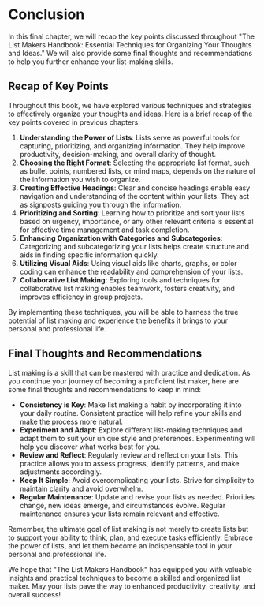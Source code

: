 # Conclusion

In this final chapter, we will recap the key points discussed throughout "The List Makers Handbook: Essential Techniques for Organizing Your Thoughts and Ideas." We will also provide some final thoughts and recommendations to help you further enhance your list-making skills.

Recap of Key Points
-------------------

Throughout this book, we have explored various techniques and strategies to effectively organize your thoughts and ideas. Here is a brief recap of the key points covered in previous chapters:

1. **Understanding the Power of Lists**: Lists serve as powerful tools for capturing, prioritizing, and organizing information. They help improve productivity, decision-making, and overall clarity of thought.
2. **Choosing the Right Format**: Selecting the appropriate list format, such as bullet points, numbered lists, or mind maps, depends on the nature of the information you wish to organize.
3. **Creating Effective Headings**: Clear and concise headings enable easy navigation and understanding of the content within your lists. They act as signposts guiding you through the information.
4. **Prioritizing and Sorting**: Learning how to prioritize and sort your lists based on urgency, importance, or any other relevant criteria is essential for effective time management and task completion.
5. **Enhancing Organization with Categories and Subcategories**: Categorizing and subcategorizing your lists helps create structure and aids in finding specific information quickly.
6. **Utilizing Visual Aids**: Using visual aids like charts, graphs, or color coding can enhance the readability and comprehension of your lists.
7. **Collaborative List Making**: Exploring tools and techniques for collaborative list making enables teamwork, fosters creativity, and improves efficiency in group projects.

By implementing these techniques, you will be able to harness the true potential of list making and experience the benefits it brings to your personal and professional life.

Final Thoughts and Recommendations
----------------------------------

List making is a skill that can be mastered with practice and dedication. As you continue your journey of becoming a proficient list maker, here are some final thoughts and recommendations to keep in mind:

* **Consistency is Key**: Make list making a habit by incorporating it into your daily routine. Consistent practice will help refine your skills and make the process more natural.
* **Experiment and Adapt**: Explore different list-making techniques and adapt them to suit your unique style and preferences. Experimenting will help you discover what works best for you.
* **Review and Reflect**: Regularly review and reflect on your lists. This practice allows you to assess progress, identify patterns, and make adjustments accordingly.
* **Keep It Simple**: Avoid overcomplicating your lists. Strive for simplicity to maintain clarity and avoid overwhelm.
* **Regular Maintenance**: Update and revise your lists as needed. Priorities change, new ideas emerge, and circumstances evolve. Regular maintenance ensures your lists remain relevant and effective.

Remember, the ultimate goal of list making is not merely to create lists but to support your ability to think, plan, and execute tasks efficiently. Embrace the power of lists, and let them become an indispensable tool in your personal and professional life.

We hope that "The List Makers Handbook" has equipped you with valuable insights and practical techniques to become a skilled and organized list maker. May your lists pave the way to enhanced productivity, creativity, and overall success!
